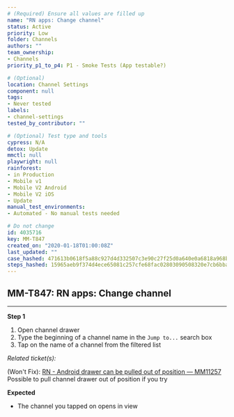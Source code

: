 ```yaml
---
# (Required) Ensure all values are filled up
name: "RN apps: Change channel"
status: Active
priority: Low
folder: Channels
authors: ""
team_ownership: 
- Channels
priority_p1_to_p4: P1 - Smoke Tests (App testable?)

# (Optional)
location: Channel Settings
component: null
tags: 
- Never tested
labels: 
- channel-settings
tested_by_contributor: ""

# (Optional) Test type and tools
cypress: N/A
detox: Update
mmctl: null
playwright: null
rainforest: 
- in Production
- Mobile v1
- Mobile V2 Android
- Mobile V2 iOS
- Update
manual_test_environments: 
- Automated - No manual tests needed

# Do not change
id: 4035716
key: MM-T847
created_on: "2020-01-18T01:00:08Z"
last_updated: ""
case_hashed: 471613b0618f5a88c927d4d332507c3e90c27f25d0a640e0a6818a968b136b3ad26bc500775399c494ac32d952459949
steps_hashed: 15965aeb9f374d4ece65081c257cfe68fac02803090508320e7cb6bbadb8e39d67ab3f4440069e8a251aacdb3ecf0c85
---
```


<!-- (Auto-generated) Based on frontmatter's "key" and "name" -->

## MM-T847: RN apps: Change channel

---

**Step 1**

1. Open channel drawer
2. Type the beginning of a channel name in the `Jump to...` search box
3. Tap on the name of a channel from the filtered list

_Related ticket(s):_

(Won't Fix): [RN - Android drawer can be pulled out of position — MM11257](https://mattermost.atlassian.net/browse/MM-11257) Possible to pull channel drawer out of position if you try

**Expected**

- The channel you tapped on opens in view
